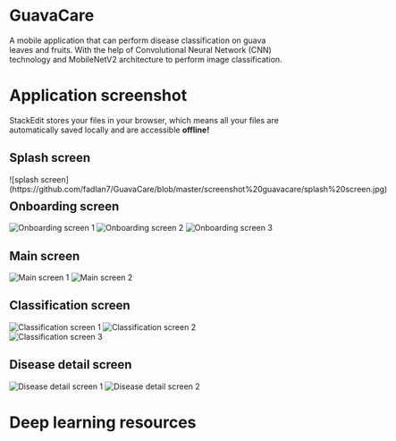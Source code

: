 # GuavaCare

A mobile application that can perform disease classification on guava leaves and fruits. With the help of Convolutional Neural Network (CNN) technology and MobileNetV2 architecture to perform image classification.


# Application screenshot

StackEdit stores your files in your browser, which means all your files are automatically saved locally and are accessible **offline!**

## Splash screen
<div style="float:left;margin:0 10px 10px 0" markdown="1">
    ![splash screen](https://github.com/fadlan7/GuavaCare/blob/master/screenshot%20guavacare/splash%20screen.jpg)
</div>

## Onboarding screen

![Onboarding screen 1](https://github.com/fadlan7/GuavaCare/blob/master/screenshot%20guavacare/onboarding%201.jpg)
![Onboarding screen 2](https://github.com/fadlan7/GuavaCare/blob/master/screenshot%20guavacare/onboarding%202.jpg)
![Onboarding screen 3](https://github.com/fadlan7/GuavaCare/blob/master/screenshot%20guavacare/onboarding%203.jpg)

## Main screen

![Main screen 1](https://github.com/fadlan7/GuavaCare/blob/master/screenshot%20guavacare/home%20screen.jpg)
![Main screen 2](https://github.com/fadlan7/GuavaCare/blob/master/screenshot%20guavacare/homescreen%202.jpg)

## Classification screen
![Classification screen 1](https://github.com/fadlan7/GuavaCare/blob/master/screenshot%20guavacare/detect-screen%20leaf%20healthy.jpg)
![Classification screen 2](https://github.com/fadlan7/GuavaCare/blob/master/screenshot%20guavacare/detect%20screen%20-%20dot2.jpg)
![Classification screen 3](https://github.com/fadlan7/GuavaCare/blob/master/screenshot%20guavacare/detect%20screen%20-%20guava%20healthy.jpg)


## Disease detail screen

![Disease detail screen 1](https://github.com/fadlan7/GuavaCare/blob/master/screenshot%20guavacare/detail%20screen.jpg)
![Disease detail screen 2](https://github.com/fadlan7/GuavaCare/blob/master/screenshot%20guavacare/detail%20screen%202.jpg)

# Deep learning resources